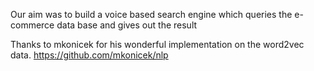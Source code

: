 Our aim was to build a voice based search engine which queries the e-commerce data base and gives out the result

Thanks to mkonicek for his wonderful implementation on the word2vec data.
https://github.com/mkonicek/nlp
